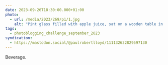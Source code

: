 ```yaml
---
date: 2023-09-26T18:30:00.000+01:00
photo:
  - url: /media/2023/269/p1/1.jpg
    alt: "Pint glass filled with apple juice, sat on a wooden table in a garden. The glass says ‘For 41 years; Powell’s City of Books; PDX, OR; Local + Independent’."
tags:
  - photoblogging_challenge_september_2023
syndication:
  - https://mastodon.social/@paulrobertlloyd/111132632829597130
---
```


Beverage.
